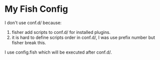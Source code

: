# My Fish Config

I don't use conf.d/ because:

1. fisher add scripts to conf.d/ for installed plugins.
2. it is hard to define scripts order in conf.d/, I was use prefix number but
   fisher break this.

I use config.fish which will be executed after conf.d/.


